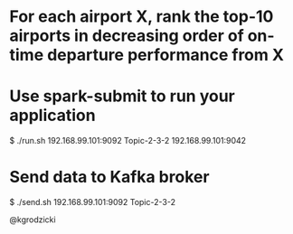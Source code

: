 # For each airport X, rank the top-10 airports in decreasing order of on-time departure performance from X

# Use spark-submit to run your application
$ ./run.sh 192.168.99.101:9092 Topic-2-3-2 192.168.99.101:9042

# Send data to Kafka broker
$ ./send.sh 192.168.99.101:9092 Topic-2-3-2


@kgrodzicki
